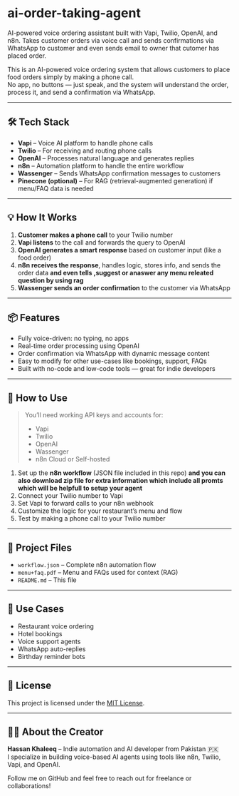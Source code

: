 # ai-order-taking-agent
AI-powered voice ordering assistant built with Vapi, Twilio, OpenAI, and n8n. Takes customer orders via voice call and sends confirmations via WhatsApp to customer and even sends email to owner that cutomer has placed order.


This is an AI-powered voice ordering system that allows customers to place food orders simply by making a phone call.  
No app, no buttons — just speak, and the system will understand the order, process it, and send a confirmation via WhatsApp.

---

## 🛠️ Tech Stack

- **Vapi** – Voice AI platform to handle phone calls
- **Twilio** – For receiving and routing phone calls
- **OpenAI** – Processes natural language and generates replies
- **n8n** – Automation platform to handle the entire workflow
- **Wassenger** – Sends WhatsApp confirmation messages to customers
- **Pinecone (optional)** – For RAG (retrieval-augmented generation) if menu/FAQ data is needed

---

## 💡 How It Works

1. **Customer makes a phone call** to your Twilio number
2. **Vapi listens** to the call and forwards the query to OpenAI
3. **OpenAI generates a smart response** based on customer input (like a food order)
4. **n8n receives the response**, handles logic, stores info, and sends the order data **and even tells ,suggest or anaswer any menu releated question by using rag**
5. **Wassenger sends an order confirmation** to the customer via WhatsApp

---

## 📦 Features

- Fully voice-driven: no typing, no apps
- Real-time order processing using OpenAI
- Order confirmation via WhatsApp with dynamic message content
- Easy to modify for other use-cases like bookings, support, FAQs
- Built with no-code and low-code tools — great for indie developers

---

## 📲 How to Use

> You’ll need working API keys and accounts for:
> - Vapi
> - Twilio
> - OpenAI
> - Wassenger
> - n8n Cloud or Self-hosted

1. Set up the **n8n workflow** (JSON file included in this repo) **and you can also download zip file for extra information which include all promts which will be helpfull to setup your agent**
2. Connect your Twilio number to Vapi
3. Set Vapi to forward calls to your n8n webhook
4. Customize the logic for your restaurant’s menu and flow
5. Test by making a phone call to your Twilio number

---

## 📁 Project Files

- `workflow.json` – Complete n8n automation flow
- `menu+faq.pdf` – Menu and FAQs used for context (RAG)
- `README.md` – This file

---

## 🎯 Use Cases

- Restaurant voice ordering
- Hotel bookings
- Voice support agents
- WhatsApp auto-replies
- Birthday reminder bots

---

## 📄 License

This project is licensed under the [MIT License](LICENSE).

---

## 🙋‍♂️ About the Creator

**Hassan Khaleeq** – Indie automation and AI developer from Pakistan 🇵🇰  
I specialize in building voice-based AI agents using tools like n8n, Twilio, Vapi, and OpenAI.

Follow me on GitHub and feel free to reach out for freelance or collaborations!

